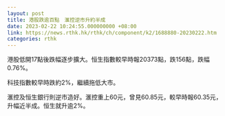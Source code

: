 ```yaml
---
layout: post
title: 港股跌逾百點　滙控逆市升約半成
date: 2023-02-22 10:24:55.000000000 +08:00
link: https://news.rthk.hk/rthk/ch/component/k2/1688880-20230222.htm
categories: rthk
---
```


港股低開17點後跌幅逐步擴大。恒生指數較早時報20373點，跌156點，跌幅0.76%。

科技指數較早時跌約2%，繼續拖低大市。

滙控及恒生銀行則逆市造好。滙控重上60元，曾見60.85元，較早時報60.35元，升幅近半成。恒生就升逾2%。
